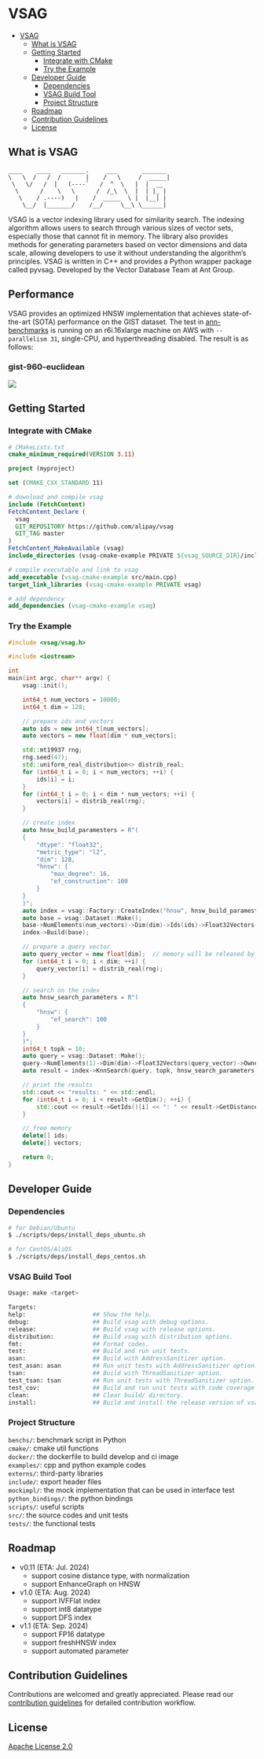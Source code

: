 # VSAG
- [VSAG](#vsag)
  - [What is VSAG](#what-is-vsag)
  - [Getting Started](#getting-started)
    - [Integrate with CMake](#integrate-with-cmake)
    - [Try the Example](#try-the-example)
  - [Developer Guide](#developer-guide)
    - [Dependencies](#dependencies)
    - [VSAG Build Tool](#vsag-build-tool)
    - [Project Structure](#project-structure)
  - [Roadmap](#roadmap)
  - [Contribution Guidelines](#contribution-guidelines)
  - [License](#license)


## What is VSAG
```
____    ____   _______.     ___       _______ 
\   \  /   /  /       |    /   \     /  _____|
 \   \/   /  |   (----`   /  ^  \   |  |  __  
  \      /    \   \      /  /_\  \  |  | |_ | 
   \    / .----)   |    /  _____  \ |  |__| | 
    \__/  |_______/    /__/     \__\ \______| 
```
VSAG is a vector indexing library used for similarity search. The indexing algorithm allows users to search through various sizes of vector sets, especially those that cannot fit in memory. The library also provides methods for generating parameters based on vector dimensions and data scale, allowing developers to use it without understanding the algorithm’s principles. VSAG is written in C++ and provides a Python wrapper package called pyvsag. Developed by the Vector Database Team at Ant Group.

## Performance
VSAG provides an optimized HNSW implementation that achieves state-of-the-art (SOTA) performance on the GIST dataset.
The test in [ann-benchmarks](https://ann-benchmarks.com/) is running on an r6i.16xlarge machine on AWS with `--parallelism 31`, single-CPU, and hyperthreading disabled. 
The result is as follows:

### gist-960-euclidean
![](gist-960-euclidean_10_euclidean.png)

## Getting Started
### Integrate with CMake
```cmake
# CMakeLists.txt
cmake_minimum_required(VERSION 3.11)

project (myproject)

set (CMAKE_CXX_STANDARD 11)

# download and compile vsag
include (FetchContent)
FetchContent_Declare (
  vsag
  GIT_REPOSITORY https://github.com/alipay/vsag
  GIT_TAG master
)
FetchContent_MakeAvailable (vsag)
include_directories (vsag-cmake-example PRIVATE ${vsag_SOURCE_DIR}/include)

# compile executable and link to vsag
add_executable (vsag-cmake-example src/main.cpp)
target_link_libraries (vsag-cmake-example PRIVATE vsag)

# add dependency
add_dependencies (vsag-cmake-example vsag)
```
### Try the Example
```cpp
#include <vsag/vsag.h>

#include <iostream>

int
main(int argc, char** argv) {
    vsag::init();

    int64_t num_vectors = 10000;
    int64_t dim = 128;

    // prepare ids and vectors
    auto ids = new int64_t[num_vectors];
    auto vectors = new float[dim * num_vectors];

    std::mt19937 rng;
    rng.seed(47);
    std::uniform_real_distribution<> distrib_real;
    for (int64_t i = 0; i < num_vectors; ++i) {
        ids[i] = i;
    }
    for (int64_t i = 0; i < dim * num_vectors; ++i) {
        vectors[i] = distrib_real(rng);
    }

    // create index
    auto hnsw_build_paramesters = R"(
    {
        "dtype": "float32",
        "metric_type": "l2",
        "dim": 128,
        "hnsw": {
            "max_degree": 16,
            "ef_construction": 100
        }
    }
    )";
    auto index = vsag::Factory::CreateIndex("hnsw", hnsw_build_paramesters).value();
    auto base = vsag::Dataset::Make();
    base->NumElements(num_vectors)->Dim(dim)->Ids(ids)->Float32Vectors(vectors)->Owner(false);
    index->Build(base);

    // prepare a query vector
    auto query_vector = new float[dim];  // memory will be released by query the dataset
    for (int64_t i = 0; i < dim; ++i) {
        query_vector[i] = distrib_real(rng);
    }

    // search on the index
    auto hnsw_search_parameters = R"(
    {
        "hnsw": {
            "ef_search": 100
        }
    }
    )";
    int64_t topk = 10;
    auto query = vsag::Dataset::Make();
    query->NumElements(1)->Dim(dim)->Float32Vectors(query_vector)->Owner(true);
    auto result = index->KnnSearch(query, topk, hnsw_search_parameters).value();

    // print the results
    std::cout << "results: " << std::endl;
    for (int64_t i = 0; i < result->GetDim(); ++i) {
        std::cout << result->GetIds()[i] << ": " << result->GetDistances()[i] << std::endl;
    }

    // free memory
    delete[] ids;
    delete[] vectors;

    return 0;
}
```

## Developer Guide
### Dependencies
```bash
# for Debian/Ubuntu
$ ./scripts/deps/install_deps_ubuntu.sh

# for CentOS/AliOS
$ ./scripts/deps/install_deps_centos.sh
```
### VSAG Build Tool
```bash
Usage: make <target>

Targets:
help:                   ## Show the help.
debug:                  ## Build vsag with debug options.
release:                ## Build vsag with release options.
distribution:           ## Build vsag with distribution options.
fmt:                    ## Format codes.
test:                   ## Build and run unit tests.
asan:                   ## Build with AddressSanitizer option.
test_asan: asan         ## Run unit tests with AddressSanitizer option.
tsan:                   ## Build with ThreadSanitizer option.
test_tsan: tsan         ## Run unit tests with ThreadSanitizer option.
test_cov:               ## Build and run unit tests with code coverage enabled.
clean:                  ## Clear build/ directory.
install:                ## Build and install the release version of vsag.
```
### Project Structure
`benchs/`: benchmark script in Python</br>
`cmake/`: cmake util functions</br>
`docker/`: the dockerfile to build develop and ci image</br>
`examples/`: cpp and python example codes</br>
`externs/`: third-party libraries</br>
`include/`: export header files</br>
`mockimpl/`: the mock implementation that can be used in interface test</br>
`python_bindings/`: the python bindings</br>
`scripts/`: useful scripts</br>
`src/`: the source codes and unit tests</br>
`tests/`: the functional tests</br>

## Roadmap
- v0.11 (ETA: Jul. 2024)
  - support cosine distance type, with normalization
  - support EnhanceGraph on HNSW
- v1.0 (ETA: Aug. 2024)
  - support IVFFlat index
  - support int8 datatype
  - support DFS index
- v1.1 (ETA: Sep. 2024)
  - support FP16 datatype
  - support freshHNSW index
  - support automated parameter

## Contribution Guidelines
Contributions are welcomed and greatly appreciated. Please read our [contribution guidelines](./CONTRIBUTING.md) for detailed contribution workflow. 

## License
[Apache License 2.0](./LICENSE)
